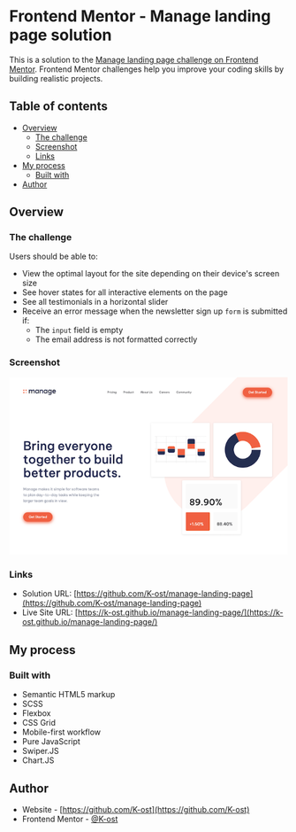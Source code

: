 # Frontend Mentor - Manage landing page solution

This is a solution to the [Manage landing page challenge on Frontend Mentor](https://www.frontendmentor.io/challenges/manage-landing-page-SLXqC6P5). Frontend Mentor challenges help you improve your coding skills by building realistic projects. 

## Table of contents

- [Overview](#overview)
  - [The challenge](#the-challenge)
  - [Screenshot](#screenshot)
  - [Links](#links)
- [My process](#my-process)
  - [Built with](#built-with)
- [Author](#author)

## Overview

### The challenge

Users should be able to:

- View the optimal layout for the site depending on their device's screen size
- See hover states for all interactive elements on the page
- See all testimonials in a horizontal slider
- Receive an error message when the newsletter sign up `form` is submitted if:
  - The `input` field is empty
  - The email address is not formatted correctly

### Screenshot

![](./screenshot.jpg)

### Links

- Solution URL: [https://github.com/K-ost/manage-landing-page](https://github.com/K-ost/manage-landing-page)
- Live Site URL: [https://k-ost.github.io/manage-landing-page/](https://k-ost.github.io/manage-landing-page/)

## My process

### Built with

- Semantic HTML5 markup
- SCSS
- Flexbox
- CSS Grid
- Mobile-first workflow
- Pure JavaScript
- Swiper.JS
- Chart.JS

## Author

- Website - [https://github.com/K-ost](https://github.com/K-ost)
- Frontend Mentor - [@K-ost](https://www.frontendmentor.io/profile/K-ost)

